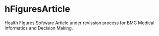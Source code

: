 # hFiguresArticle
Health Figures Software Article under revission process for BMC Medical Informatics and Decision Making.
